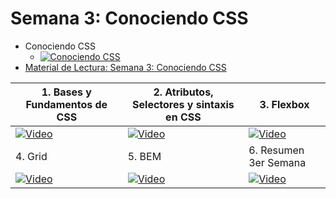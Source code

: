 # Semana 3: Conociendo CSS

- Conociendo CSS
  - [![Conociendo CSS](https://img.youtube.com/vi/K_RaMJzQA-M/default.jpg)](https://youtu.be/K_RaMJzQA-M)
- [Material de Lectura: Semana 3: Conociendo CSS](https://campus-informatorio.chaco.gob.ar/pluginfile.php/9519/mod_resource/content/3/Semana%203%20-%20Introduccion%20a%20CSS.pdf)

| 1. Bases y Fundamentos de CSS                                                                | 2. Atributos, Selectores y sintaxis en CSS                                                   | 3. Flexbox                                                                                   |
| -------------------------------------------------------------------------------------------- | -------------------------------------------------------------------------------------------- | -------------------------------------------------------------------------------------------- |
| [![Video](https://img.youtube.com/vi/kiXd94Dtpn0/default.jpg)](https://youtu.be/kiXd94Dtpn0) | [![Video](https://img.youtube.com/vi/KUrXsBCbsMk/default.jpg)](https://youtu.be/KUrXsBCbsMk) | [![Video](https://img.youtube.com/vi/6mF4Rr9DAVc/default.jpg)](https://youtu.be/6mF4Rr9DAVc) |
| 4. Grid                                                                                      | 5. BEM                                                                                       | 6. Resumen 3er Semana                                                                        |
| [![Video](https://img.youtube.com/vi/VDfD-7Zr5Yc/default.jpg)](https://youtu.be/VDfD-7Zr5Yc) | [![Video](https://img.youtube.com/vi/UepQH-F4OiI/default.jpg)](https://youtu.be/UepQH-F4OiI) | [![Video](https://img.youtube.com/vi/0ouHBHAVJtM/default.jpg)](https://youtu.be/0ouHBHAVJtM) |
